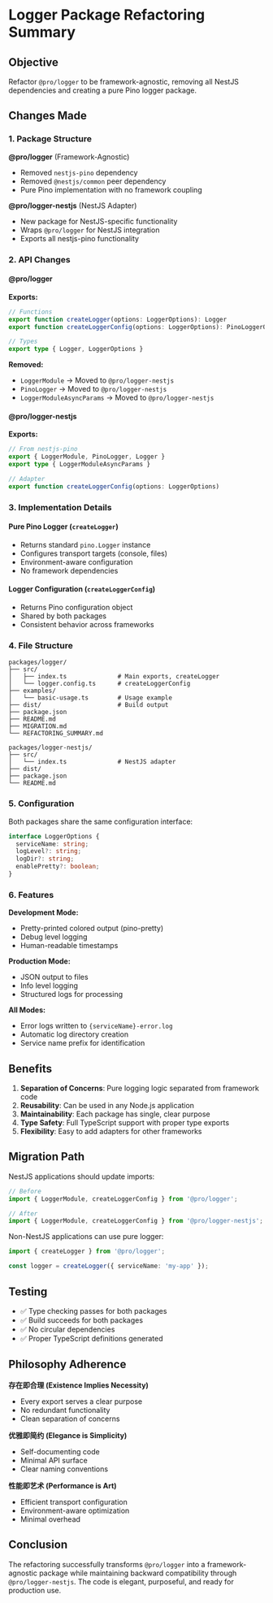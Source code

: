 # Logger Package Refactoring Summary

## Objective

Refactor `@pro/logger` to be framework-agnostic, removing all NestJS dependencies and creating a pure Pino logger package.

## Changes Made

### 1. Package Structure

**@pro/logger** (Framework-Agnostic)
- Removed `nestjs-pino` dependency
- Removed `@nestjs/common` peer dependency
- Pure Pino implementation with no framework coupling

**@pro/logger-nestjs** (NestJS Adapter)
- New package for NestJS-specific functionality
- Wraps `@pro/logger` for NestJS integration
- Exports all nestjs-pino functionality

### 2. API Changes

#### @pro/logger

**Exports:**
```typescript
// Functions
export function createLogger(options: LoggerOptions): Logger
export function createLoggerConfig(options: LoggerOptions): PinoLoggerOptions

// Types
export type { Logger, LoggerOptions }
```

**Removed:**
- `LoggerModule` → Moved to `@pro/logger-nestjs`
- `PinoLogger` → Moved to `@pro/logger-nestjs`
- `LoggerModuleAsyncParams` → Moved to `@pro/logger-nestjs`

#### @pro/logger-nestjs

**Exports:**
```typescript
// From nestjs-pino
export { LoggerModule, PinoLogger, Logger }
export type { LoggerModuleAsyncParams }

// Adapter
export function createLoggerConfig(options: LoggerOptions)
```

### 3. Implementation Details

#### Pure Pino Logger (`createLogger`)
- Returns standard `pino.Logger` instance
- Configures transport targets (console, files)
- Environment-aware configuration
- No framework dependencies

#### Logger Configuration (`createLoggerConfig`)
- Returns Pino configuration object
- Shared by both packages
- Consistent behavior across frameworks

### 4. File Structure

```
packages/logger/
├── src/
│   ├── index.ts              # Main exports, createLogger
│   └── logger.config.ts      # createLoggerConfig
├── examples/
│   └── basic-usage.ts        # Usage example
├── dist/                     # Build output
├── package.json
├── README.md
├── MIGRATION.md
└── REFACTORING_SUMMARY.md

packages/logger-nestjs/
├── src/
│   └── index.ts              # NestJS adapter
├── dist/
├── package.json
└── README.md
```

### 5. Configuration

Both packages share the same configuration interface:

```typescript
interface LoggerOptions {
  serviceName: string;
  logLevel?: string;
  logDir?: string;
  enablePretty?: boolean;
}
```

### 6. Features

**Development Mode:**
- Pretty-printed colored output (pino-pretty)
- Debug level logging
- Human-readable timestamps

**Production Mode:**
- JSON output to files
- Info level logging
- Structured logs for processing

**All Modes:**
- Error logs written to `{serviceName}-error.log`
- Automatic log directory creation
- Service name prefix for identification

## Benefits

1. **Separation of Concerns**: Pure logging logic separated from framework code
2. **Reusability**: Can be used in any Node.js application
3. **Maintainability**: Each package has single, clear purpose
4. **Type Safety**: Full TypeScript support with proper type exports
5. **Flexibility**: Easy to add adapters for other frameworks

## Migration Path

NestJS applications should update imports:
```typescript
// Before
import { LoggerModule, createLoggerConfig } from '@pro/logger';

// After
import { LoggerModule, createLoggerConfig } from '@pro/logger-nestjs';
```

Non-NestJS applications can use pure logger:
```typescript
import { createLogger } from '@pro/logger';

const logger = createLogger({ serviceName: 'my-app' });
```

## Testing

- ✅ Type checking passes for both packages
- ✅ Build succeeds for both packages
- ✅ No circular dependencies
- ✅ Proper TypeScript definitions generated

## Philosophy Adherence

**存在即合理 (Existence Implies Necessity)**
- Every export serves a clear purpose
- No redundant functionality
- Clean separation of concerns

**优雅即简约 (Elegance is Simplicity)**
- Self-documenting code
- Minimal API surface
- Clear naming conventions

**性能即艺术 (Performance is Art)**
- Efficient transport configuration
- Environment-aware optimization
- Minimal overhead

## Conclusion

The refactoring successfully transforms `@pro/logger` into a framework-agnostic package while maintaining backward compatibility through `@pro/logger-nestjs`. The code is elegant, purposeful, and ready for production use.
